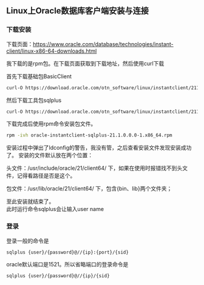 ## Linux上Oracle数据库客户端安装与连接
### 下载安装
下载页面：https://www.oracle.com/database/technologies/instant-client/linux-x86-64-downloads.html

我下载的是rpm包。在下载页面获取到下载地址，然后使用curl下载

首先下载基础包BasicClient
```Bash
curl-O https://download.oracle.com/otn_software/linux/instantclient/211000/oracle-instantclient-basic-21.1.0.0.0-1.x86_64.rpm
```
然后下载工具包sqlplus
```Bash
curl-O https://download.oracle.com/otn_software/linux/instantclient/211000/oracle-instantclient-sqlplus-21.1.0.0.0-1.x86_64.rpm
```

下载完成后使用rpm命令安装包文件。

```Bash
rpm -ivh oracle-instantclient-sqlplus-21.1.0.0.0-1.x86_64.rpm
```
安装过程中弹出了ldconfig的警告，我没有管，之后查看安装文件发现安装成功了。
安装的文件默认放在两个位置：

头文件：/usr/include/oracle/21/client64/ 下，如果在使用时报错找不到头文件，记得看路径是否是这个。

包文件：/usr/lib/oracle/21/client64/ 下，包含{bin、lib}两个文件夹；

至此安装就结束了。  
此时运行命令sqlplus会让输入user name

### 登录

登录一般的命令是

```Bash
sqlplus {user}/{password}@//{ip}:{port}/{sid}
```

oracle默认端口是1521。所以省略端口的登录命令是
```Bash
sqlplus {user}/{password}@//{ip}/{sid}
```
